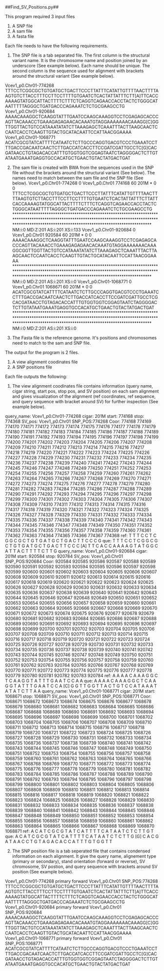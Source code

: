 ##Find_SV_Positions.py##

This program required 3 input files

1) A SNP file
2) A sam file
3) A fasta file

Each file needs to have the following requirements.

1) The SNP file is a tab separated file. The first column is the structural variant name. 
It is the chromosome name and position joined by an underscore (See example below).
Each name should be unique. The second column is the sequence used for 
alignment with brackets around the structural variant (See example below).

Vcev1_p0.Chr01-774268	TTTCCTCGGCGCTGTGATGCTGACTTCCCTTATTTCATATTGTTTTAACTTTTAAGTGTCTTACCTTTCCTTCCTTTTGTGAATCTCACTATTATTTCTT[A]TTCACCAAAAGTATGGCATTACTTTTCTTTCTCAGGTCAGAACCACCTACTCTGGGCATAATTTTTAGGGCTGATGACCCAGAAATCTCTGCGAAGCCTG
Vcev1_p0.Chr01-920684	AAAACAAAGGCTCAAGGTATTTGAATCCAAGCAAAGGTCCTCGAGAGCACCCAGTTACAAACCTGAAAGAGAGAACACAAATGTAGGAAAAAAACAAAGG[C]GGTTGGTTACTGTCCATAAATATATCTTAAAGAGCTCAAATTTACTTAAGCAACTCCAATCACCTCAAGTTGTACTGCATACAATTCCATTAACGGAAAA
Vcev1_p0.Chr01-1068771	ACATCGCGTATCATTTTCATAATCTCTTGCCCAGGTGACGTCCCTGAAATCCTTTGACCGACAATCAACTCTTGACCATCACCTTCCGATCGATTGCCTC[G]CACGATAACCTGTAGACACCATTTGTGGTGGTCGGAGTAATCTAGGGGACTCTTGTATAATGAAATGAGGTGCCACATGCTGAACTGTACTATGACTGAT

2) The sam file is created with BWA from the sequences used in the SNP file without the 
brackets around the structural variant (See below). The names need to match between the 
sam file and the SNP file (See below).
Vcev1_p0.Chr01-774268	0	Vcev1_p0.Chr01	774168	60	201M	*	0	0	TTTCCTCGGCGCTGTGATGCTGACTTCCCTTATTTCATATTGTTTTAACTTTTAAGTGTCTTACCTTTCCTTCCTTTTGTGAATCTCACTATTATTTCTTATTCACCAAAAGTATGGCATTACTTTTCTTTCTCAGGTCAGAACCACCTACTCTGGGCATAATTTTTAGGGCTGATGACCCAGAAATCTCTGCGAAGCCTG	*********************************************************************************************************************************************************************************************************	NM:i:0	MD:Z:201	AS:i:201	XS:i:133
Vcev1_p0.Chr01-920684	0	Vcev1_p0.Chr01	920584	60	201M	*	0	0	AAAACAAAGGCTCAAGGTATTTGAATCCAAGCAAAGGTCCTCGAGAGCACCCAGTTACAAACCTGAAAGAGAGAACACAAATGTAGGAAAAAAACAAAGGCGGTTGGTTACTGTCCATAAATATATCTTAAAGAGCTCAAATTTACTTAAGCAACTCCAATCACCTCAAGTTGTACTGCATACAATTCCATTAACGGAAAA	*********************************************************************************************************************************************************************************************************	NM:i:0	MD:Z:201	AS:i:201	XS:i:0
Vcev1_p0.Chr01-1068771	0	Vcev1_p0.Chr01	1068671	60	201M	*	0	0	ACATCGCGTATCATTTTCATAATCTCTTGCCCAGGTGACGTCCCTGAAATCCTTTGACCGACAATCAACTCTTGACCATCACCTTCCGATCGATTGCCTCGCACGATAACCTGTAGACACCATTTGTGGTGGTCGGAGTAATCTAGGGGACTCTTGTATAATGAAATGAGGTGCCACATGCTGAACTGTACTATGACTGAT	*********************************************************************************************************************************************************************************************************	NM:i:0	MD:Z:201	AS:i:201	XS:i:0

3) The Fasta file is the reference genome. It's positions and chromosomes need to match 
to the sam and SNP file.

The output for the program is 2 files.

1) A view alignment coodinates file
2) A SNP positions file 

Each file outputs the following:

1) The view alignment coodinates file contains information (query name, cigar string,
start pos, stop pos, and SV position) on each sam alignment and gives visualization of 
the alignment (ref coordinates, ref sequence, and query sequence with bracket around SV) 
for further inspection (See example below). 

query_name: Vcev1_p0.Chr01-774268
cigar: 201M
start: 774168
stop: 774368
SV_pos: Vcev1_p0.Chr01 SNP_POS:774268
Coor:	774168	774169	774170	774171	774172	774173	774174	774175	774176	774177	774178	774179	774180	774181	774182	774183	774184	774185	774186	774187	774188	774189	774190	774191	774192	774193	774194	774195	774196	774197	774198	774199	774200	774201	774202	774203	774204	774205	774206	774207	774208	774209	774210	774211	774212	774213	774214	774215	774216	774217	774218	774219	774220	774221	774222	774223	774224	774225	774226	774227	774228	774229	774230	774231	774232	774233	774234	774235	774236	774237	774238	774239	774240	774241	774242	774243	774244	774245	774246	774247	774248	774249	774250	774251	774252	774253	774254	774255	774256	774257	774258	774259	774260	774261	774262	774263	774264	774265	774266	774267	774268	774269	774270	774271	774272	774273	774274	774275	774276	774277	774278	774279	774280	774281	774282	774283	774284	774285	774286	774287	774288	774289	774290	774291	774292	774293	774294	774295	774296	774297	774298	774299	774300	774301	774302	774303	774304	774305	774306	774307	774308	774309	774310	774311	774312	774313	774314	774315	774316	774317	774318	774319	774320	774321	774322	774323	774324	774325	774326	774327	774328	774329	774330	774331	774332	774333	774334	774335	774336	774337	774338	774339	774340	774341	774342	774343	774344	774345	774346	774347	774348	774349	774350	774351	774352	774353	774354	774355	774356	774357	774358	774359	774360	774361	774362	774363	774364	774365	774366	774367	774368
ref:	T	T	T	C	C	T	C	G	G	C	G	C	T	G	T	G	A	T	G	C	T	G	A	C	T	T	C	C	C	G
que:	T	T	T	C	C	T	C	G	G	C	G	C	T	G	T	G	A	T	G	C	T	G	A	C	T	T	C	C	C	[A]	T	T	C	A	C	C	A	A	A	A	G	T	A	T	G	G	C	A	T	T	A	C	T	T	T	T	C	T	T	G
query_name: Vcev1_p0.Chr01-920684
cigar: 201M
start: 920584
stop: 920784
SV_pos: Vcev1_p0.Chr01 SNP_POS:920684
Coor:	920584	920585	920586	920587	920588	920589	920590	920591	920592	920593	920594	920595	920596	920597	920598	920599	920600	920601	920602	920603	920604	920605	920606	920607	920608	920609	920610	920611	920612	920613	920614	920615	920616	920617	920618	920619	920620	920621	920622	920623	920624	920625	920626	920627	920628	920629	920630	920631	920632	920633	920634	920635	920636	920637	920638	920639	920640	920641	920642	920643	920644	920645	920646	920647	920648	920649	920650	920651	920652	920653	920654	920655	920656	920657	920658	920659	920660	920661	920662	920663	920664	920665	920666	920667	920668	920669	920670	920671	920672	920673	920674	920675	920676	920677	920678	920679	920680	920681	920682	920683	920684	920685	920686	920687	920688	920689	920690	920691	920692	920693	920694	920695	920696	920697	920698	920699	920700	920701	920702	920703	920704	920705	920706	920707	920708	920709	920710	920711	920712	920713	920714	920715	920716	920717	920718	920719	920720	920721	920722	920723	920724	920725	920726	920727	920728	920729	920730	920731	920732	920733	920734	920735	920736	920737	920738	920739	920740	920741	920742	920743	920744	920745	920746	920747	920748	920749	920750	920751	920752	920753	920754	920755	920756	920757	920758	920759	920760	920761	920762	920763	920764	920765	920766	920767	920768	920769	920770	920771	920772	920773	920774	920775	920776	920777	920778	920779	920780	920781	920782	920783	920784
ref:	A	A	A	A	C	A	A	A	G	G	C	T	C	A	A	G	G	T	A	T	T	T	G	A	A	T	C	C	A	A
que:	A	A	A	A	C	A	A	A	G	G	C	T	C	A	A	G	G	T	A	T	T	T	G	A	A	T	C	C	A	[C]	G	G	T	T	G	G	T	T	A	C	T	G	T	C	C	A	T	A	A	A	T	A	T	A	T	C	T	T	A	A
query_name: Vcev1_p0.Chr01-1068771
cigar: 201M
start: 1068671
stop: 1068871
SV_pos: Vcev1_p0.Chr01 SNP_POS:1068771
Coor:	1068671	1068672	1068673	1068674	1068675	1068676	1068677	1068678	1068679	1068680	1068681	1068682	1068683	1068684	1068685	1068686	1068687	1068688	1068689	1068690	1068691	1068692	1068693	1068694	1068695	1068696	1068697	1068698	1068699	1068700	1068701	1068702	1068703	1068704	1068705	1068706	1068707	1068708	1068709	1068710	1068711	1068712	1068713	1068714	1068715	1068716	1068717	1068718	1068719	1068720	1068721	1068722	1068723	1068724	1068725	1068726	1068727	1068728	1068729	1068730	1068731	1068732	1068733	1068734	1068735	1068736	1068737	1068738	1068739	1068740	1068741	1068742	1068743	1068744	1068745	1068746	1068747	1068748	1068749	1068750	1068751	1068752	1068753	1068754	1068755	1068756	1068757	1068758	1068759	1068760	1068761	1068762	1068763	1068764	1068765	1068766	1068767	1068768	1068769	1068770	1068771	1068772	1068773	1068774	1068775	1068776	1068777	1068778	1068779	1068780	1068781	1068782	1068783	1068784	1068785	1068786	1068787	1068788	1068789	1068790	1068791	1068792	1068793	1068794	1068795	1068796	1068797	1068798	1068799	1068800	1068801	1068802	1068803	1068804	1068805	1068806	1068807	1068808	1068809	1068810	1068811	1068812	1068813	1068814	1068815	1068816	1068817	1068818	1068819	1068820	1068821	1068822	1068823	1068824	1068825	1068826	1068827	1068828	1068829	1068830	1068831	1068832	1068833	1068834	1068835	1068836	1068837	1068838	1068839	1068840	1068841	1068842	1068843	1068844	1068845	1068846	1068847	1068848	1068849	1068850	1068851	1068852	1068853	1068854	1068855	1068856	1068857	1068858	1068859	1068860	1068861	1068862	1068863	1068864	1068865	1068866	1068867	1068868	1068869	1068870	1068871
ref:	A	C	A	T	C	G	C	G	T	A	T	C	A	T	T	T	T	C	A	T	A	A	T	C	T	C	T	T	G	T
que:	A	C	A	T	C	G	C	G	T	A	T	C	A	T	T	T	T	C	A	T	A	A	T	C	T	C	T	T	G	[G]	C	A	C	G	A	T	A	A	C	C	T	G	T	A	G	A	C	A	C	C	A	T	T	T	G	T	G	G	T	T

2) The SNP position file is a tab seperated file that contains condensed information on
each alignment. It give the query name, alignement type (primary or secondary), stand 
orientation (forward or reverse), SV chromosome, SV postion, and query sequence with 
brackets around SV position (See example below). 

Vcev1_p0.Chr01-774268	primary	forward	Vcev1_p0.Chr01	SNP_POS:774268	TTTCCTCGGCGCTGTGATGCTGACTTCCCTTATTTCATATTGTTTTAACTTTTAAGTGTCTTACCTTTCCTTCCTTTTGTGAATCTCACTATTATTTCTT[A]TTCACCAAAAGTATGGCATTACTTTTCTTTCTCAGGTCAGAACCACCTACTCTGGGCATAATTTTTAGGGCTGATGACCCAGAAATCTCTGCGAAGCCTG
Vcev1_p0.Chr01-920684	primary	forward	Vcev1_p0.Chr01	SNP_POS:920684	AAAACAAAGGCTCAAGGTATTTGAATCCAAGCAAAGGTCCTCGAGAGCACCCAGTTACAAACCTGAAAGAGAGAACACAAATGTAGGAAAAAAACAAAGG[C]GGTTGGTTACTGTCCATAAATATATCTTAAAGAGCTCAAATTTACTTAAGCAACTCCAATCACCTCAAGTTGTACTGCATACAATTCCATTAACGGAAAA
Vcev1_p0.Chr01-1068771	primary	forward	Vcev1_p0.Chr01	SNP_POS:1068771	ACATCGCGTATCATTTTCATAATCTCTTGCCCAGGTGACGTCCCTGAAATCCTTTGACCGACAATCAACTCTTGACCATCACCTTCCGATCGATTGCCTC[G]CACGATAACCTGTAGACACCATTTGTGGTGGTCGGAGTAATCTAGGGGACTCTTGTATAATGAAATGAGGTGCCACATGCTGAACTGTACTATGACTGAT
